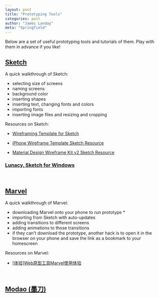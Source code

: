 ```yaml
---
layout: post
title: "Prototyping Tools"
categories: post
author: "James Landay"
meta: "Springfield"
---
```


Below are a set of useful prototyping tools and tutorials of them. Play with them in advance if you like!

## [Sketch](https://www.sketchapp.com/)

A quick walkthrough of Sketch:

- selecting size of screens
- naming screens
- background color
- inserting shapes
- inserting text, changing fonts and colors
- importing fonts
- inserting image files and resizing and cropping


Resources on Sketch:

- [Wireframing Template for Sketch](https://www.chapterthree.com/blog/wireframing-template-for-sketch?ref=sketchappsources.com)

- [iPhone Wireframe Template Sketch Resource](http://www.sketchappsources.com/free-source/1166-iphone-wireframe-template-sketch-freebie-resource.html)

- [Material Design Wireframe Kit v2 Sketch Resource](http://www.sketchappsources.com/free-source/1954-material-design-wireframe-kit-2-sketch-freebie-resource.html)

### [Lunacy, Sketch for Windows](https://icons8.com/lunacy)

<br>

## [Marvel](https://marvelapp.com/)


A quick walkthrough of Marvel:

- downloading Marvel onto your phone to run prototype *
- importing from Sketch with auto-updates
- adding transitions to different screens
- adding animations to those transitions
- if they can't download the prototype, another hack is to open it in the browser on your phone and save the link as a bookmark to your homescreen

Resources on Marvel:
- [[体验]Web原型工具Marvel使用体验](https://www.jianshu.com/p/e6e6b5faacd9)

<br>

## [Modao (墨刀)](https://modao.cc/)


